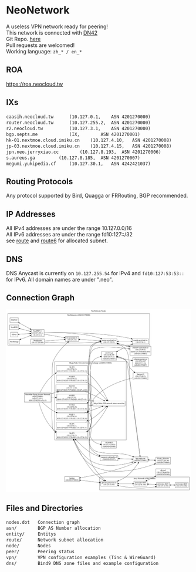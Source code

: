 # NeoNetwork
A useless VPN network ready for peering!  
This network is connected with [DN42](https://dn42.net)  
Git Repo. [here](https://git.neocloud.tw)  
Pull requests are welcomed!  
Working language: `zh_* / en_*`  

## ROA

<https://roa.neocloud.tw>

## IXs

	caasih.neocloud.tw		(10.127.0.1,	ASN 4201270000)
	router.neocloud.tw		(10.127.255.2,	ASN 4201270000)
	r2.neocloud.tw			(10.127.3.1,	ASN 4201270000)
	bgp.septs.me			(IX,		ASN 4201270001)
	hk-01.nextmoe.cloud.imiku.cn	(10.127.4.10,	ASN 4201270008)
	jp-03.nextmoe.cloud.imiku.cn	(10.127.4.15,	ASN 4201270008)
	jpn.neo.jerryxiao.cc		(10.127.8.193,	ASN 4201270006)
	s.aureus.ga			(10.127.8.185,	ASN 4201270007)
	megumi.yukipedia.cf		(10.127.30.1,	ASN 4242421037)

## Routing Protocols

Any protocol supported by Bird, Quagga or FRRouting, BGP recommended.

## IP Addresses

All IPv4 addresses are under the range 10.127.0.0/16  
All IPv6 addresses are under the range fd10:127::/32  
see [route](https://github.com/NeoCloud/NeoNetwork/tree/master/route)
and [route6](https://github.com/NeoCloud/NeoNetwork/tree/master/route6) for allocated subnet.

## DNS

DNS Anycast is currently on `10.127.255.54` for IPv4 and `fd10:127:53:53::` for IPv6. All domain names are under ".neo".

## Connection Graph

![NeoNetwork Nodes](https://raw.githubusercontent.com/NeoCloud/NeoNetwork/master/nodes.svg)

## Files and Directories

	nodes.dot	Connection graph
	asn/		BGP AS Number allocation
	entity/		Entitys
	route/		Network subnet allocation
	node/		Nodes
	peer/		Peering status
	vpn/		VPN configuration examples (Tinc & WireGuard)
	dns/		Bind9 DNS zone files and example configuration
